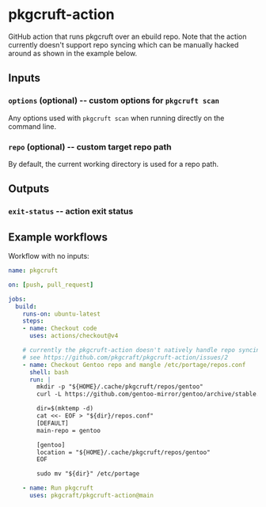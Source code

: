 # pkgcruft-action

GitHub action that runs pkgcruft over an ebuild repo. Note that the action
currently doesn't support repo syncing which can be manually hacked around as
shown in the example below.

## Inputs

### `options` (optional) -- custom options for `pkgcruft scan`

Any options used with ``pkgcruft scan`` when running directly on the command
line.

### `repo` (optional) -- custom target repo path

By default, the current working directory is used for a repo path.

## Outputs

### `exit-status` -- action exit status

## Example workflows

Workflow with no inputs:

```yaml
name: pkgcruft

on: [push, pull_request]

jobs:
  build:
    runs-on: ubuntu-latest
    steps:
    - name: Checkout code
      uses: actions/checkout@v4

    # currently the pkgcruft-action doesn't natively handle repo syncing
    # see https://github.com/pkgcraft/pkgcruft-action/issues/2
    - name: Checkout Gentoo repo and mangle /etc/portage/repos.conf
      shell: bash
      run: |
        mkdir -p "${HOME}/.cache/pkgcruft/repos/gentoo"
        curl -L https://github.com/gentoo-mirror/gentoo/archive/stable.tar.gz | tar -zxf - --strip-components=1 -C "${HOME}/.cache/pkgcruft/repos/gentoo"

        dir=$(mktemp -d)
        cat <<- EOF > "${dir}/repos.conf"
        [DEFAULT]
        main-repo = gentoo

        [gentoo]
        location = "${HOME}/.cache/pkgcruft/repos/gentoo"
        EOF

        sudo mv "${dir}" /etc/portage

    - name: Run pkgcruft
      uses: pkgcraft/pkgcruft-action@main
```
